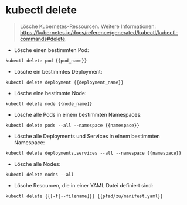 # kubectl delete

> Lösche Kubernetes-Ressourcen.
> Weitere Informationen: <https://kubernetes.io/docs/reference/generated/kubectl/kubectl-commands#delete>.

- Lösche einen bestimmten Pod:

`kubectl delete pod {{pod_name}}`

- Lösche ein bestimmtes Deployment:

`kubectl delete deployment {{deployment_name}}`

- Lösche eine bestimmte Node:

`kubectl delete node {{node_name}}`

- Lösche alle Pods in einem bestimmten Namespaces:

`kubectl delete pods --all --namespace {{namespace}}`

- Lösche alle Deployments und Services in einem bestimmten Namespace:

`kubectl delete deployments,services --all --namespace {{namespace}}`

- Lösche alle Nodes:

`kubectl delete nodes --all`

- Lösche Resourcen, die in einer YAML Datei definiert sind:

`kubectl delete {{[-f|--filename]}} {{pfad/zu/manifest.yaml}}`
